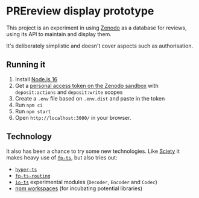 # PREreview display prototype

This project is an experiment in using
[Zenodo](https://zenodo.org/) as a database for reviews, using its API to maintain and display them.

It's deliberately simplistic and doesn't cover aspects such as authorisation.

## Running it

1. Install [Node.js 16](https://nodejs.org/)
2. Get a [personal access token on the Zenodo sandbox](https://sandbox.zenodo.org/account/settings/applications/) with `deposit:actions` and `deposit:write` scopes
3. Create a `.env` file based on `.env.dist` and paste in the token
4. Run `npm ci`
5. Run `npm start`
6. Open `http://localhost:3000/` in your browser.

## Technology

It also has been a chance to try some new technologies. Like [Sciety](https://github.com/sciety/sciety) it makes heavy use of [`fp-ts`](https://gcanti.github.io/fp-ts/), but also tries out:

- [`hyper-ts`](https://denisfrezzato.github.io/hyper-ts/)
- [`fp-ts-routing`](https://gcanti.github.io/fp-ts-routing/)
- [`io-ts`](https://gcanti.github.io/io-ts/) experimental modules (`Decoder`, `Encoder` and `Codec`)
- [npm workspaces](https://docs.npmjs.com/cli/v8/using-npm/workspaces) (for incubating potential libraries)
